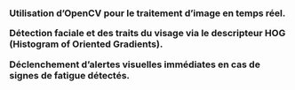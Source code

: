 <h3>Utilisation d’OpenCV pour le traitement d’image en temps réel.

Détection faciale et des traits du visage via le descripteur HOG (Histogram of Oriented Gradients).

Déclenchement d’alertes visuelles immédiates en cas de signes de fatigue détectés.</h3>
